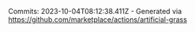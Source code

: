 Commits: 2023-10-04T08:12:38.411Z - Generated via https://github.com/marketplace/actions/artificial-grass
<br>
